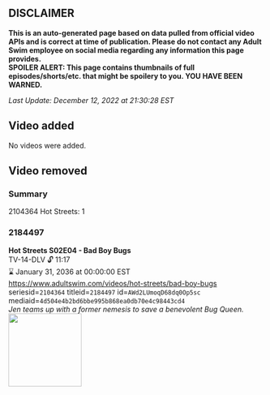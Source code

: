 ## DISCLAIMER
**This is an auto-generated page based on data pulled from official video APIs and is correct at time of publication. Please do not contact any Adult Swim employee on social media regarding any information this page provides.**  
**SPOILER ALERT: This page contains thumbnails of full episodes/shorts/etc. that might be spoilery to you. YOU HAVE BEEN WARNED.**  

_Last Update: December 12, 2022 at 21:30:28 EST_
## Video added
No videos were added.  
## Video removed
### Summary
2104364 Hot Streets: 1  
### 2184497
**Hot Streets S02E04 - Bad Boy Bugs**  
TV-14-DLV 🔓 11:17  
⌛ January 31, 2036 at 00:00:00 EST  
https://www.adultswim.com/videos/hot-streets/bad-boy-bugs  
seriesid=`2104364` titleid=`2184497` id=`AWd2LUmoqD68dq0Op5sc` mediaid=`4d504e4b2bd6bbe995b868ea0db70e4c98443cd4`  
_Jen teams up with a former nemesis to save a benevolent Bug Queen._  
<a href="https://media.cdn.adultswim.com/uploads/20200305/thumbnails/2_20351529351-hotstreets_202_dup-20181214.jpg"><img src="https://media.cdn.adultswim.com/uploads/20200305/thumbnails/2_20351529351-hotstreets_202_dup-20181214.jpg" height="144px" /></a>
